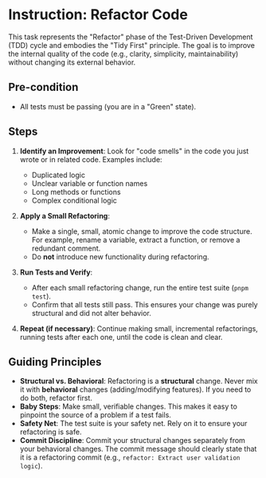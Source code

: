 # Instruction: Refactor Code

This task represents the "Refactor" phase of the Test-Driven Development (TDD) cycle and embodies the "Tidy First" principle. The goal is to improve the internal quality of the code (e.g., clarity, simplicity, maintainability) without changing its external behavior.

## Pre-condition

*   All tests must be passing (you are in a "Green" state).

## Steps

1.  **Identify an Improvement**: Look for "code smells" in the code you just wrote or in related code. Examples include:
    *   Duplicated logic
    *   Unclear variable or function names
    *   Long methods or functions
    *   Complex conditional logic

2.  **Apply a Small Refactoring**:
    *   Make a single, small, atomic change to improve the code structure. For example, rename a variable, extract a function, or remove a redundant comment.
    *   Do **not** introduce new functionality during refactoring.

3.  **Run Tests and Verify**:
    *   After each small refactoring change, run the entire test suite (`pnpm test`).
    *   Confirm that all tests still pass. This ensures your change was purely structural and did not alter behavior.

4.  **Repeat (if necessary)**: Continue making small, incremental refactorings, running tests after each one, until the code is clean and clear.

## Guiding Principles

*   **Structural vs. Behavioral**: Refactoring is a **structural** change. Never mix it with **behavioral** changes (adding/modifying features). If you need to do both, refactor first.
*   **Baby Steps**: Make small, verifiable changes. This makes it easy to pinpoint the source of a problem if a test fails.
*   **Safety Net**: The test suite is your safety net. Rely on it to ensure your refactoring is safe.
*   **Commit Discipline**: Commit your structural changes separately from your behavioral changes. The commit message should clearly state that it is a refactoring commit (e.g., `refactor: Extract user validation logic`).